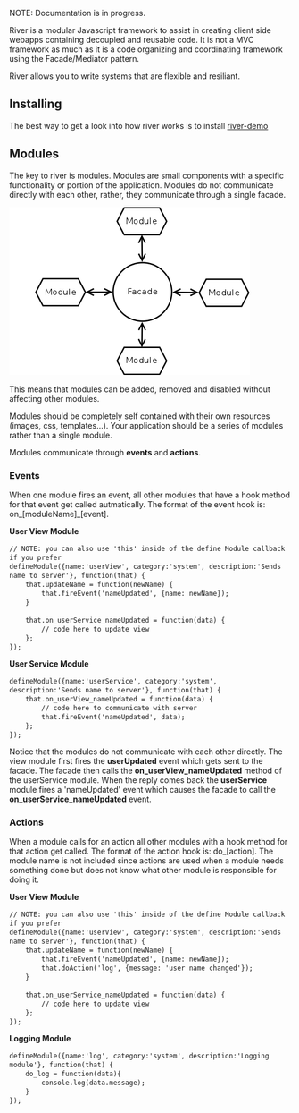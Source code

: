 NOTE: Documentation is in progress.

River is a modular Javascript framework to assist in creating client side webapps containing decoupled and reusable code.
It is not a MVC framework as much as it is a code organizing and coordinating framework using the Facade/Mediator pattern.

River allows you to write systems that are flexible and resiliant.

## Installing

The best way to get a look into how river works is to install [river-demo](https://github.com/scottburch/river-demo)


## Modules

The key to river is modules.  Modules are small components with a specific functionality or portion of the application.
Modules do not communicate directly with each other, rather, they communicate through a single facade.

![facade/module relationship](https://github.com/scottburch/river-js/raw/master/docs/facade.png)

This means that modules can be added, removed and disabled without affecting other modules.

Modules should be completely self contained with their own resources (images, css, templates...).
Your application should be a series of modules rather than a single module.

Modules communicate through __events__ and __actions__.

### Events

When one module fires an event, all other modules that have a hook method for that event get called autmatically.
The format of the event hook is: on_[moduleName]_[event].

__User View Module__

    // NOTE: you can also use 'this' inside of the define Module callback if you prefer
    defineModule({name:'userView', category:'system', description:'Sends name to server'}, function(that) {
        that.updateName = function(newName) {
            that.fireEvent('nameUpdated', {name: newName});
        }

        that.on_userService_nameUpdated = function(data) {
            // code here to update view
        };
    });


__User Service Module__

    defineModule({name:'userService', category:'system', description:'Sends name to server'}, function(that) {
        that.on_userView_nameUpdated = function(data) {
            // code here to communicate with server
            that.fireEvent('nameUpdated', data);
        };
    });



Notice that the modules do not communicate with each other directly.  The view module first fires the **userUpdated** event which gets sent to the facade.
The facade then calls the **on_userView_nameUpdated** method of the userService module.
When the reply comes back the **userService** module fires a 'nameUpdated' event which causes the facade to call the **on_userService_nameUpdated** event.

### Actions

When a module calls for an action all other modules with a hook method for that action get called.
The format of the action hook is: do_[action].
The module name is not included since actions are used when a module needs something done but does not know what other module is responsible for doing it.

__User View Module__

    // NOTE: you can also use 'this' inside of the define Module callback if you prefer
    defineModule({name:'userView', category:'system', description:'Sends name to server'}, function(that) {
        that.updateName = function(newName) {
            that.fireEvent('nameUpdated', {name: newName});
            that.doAction('log', {message: 'user name changed'});
        }

        that.on_userService_nameUpdated = function(data) {
            // code here to update view
        };
    });

__Logging Module__

    defineModule({name:'log', category:'system', description:'Logging module'}, function(that) {
        do_log = function(data){
            console.log(data.message);
        }
    });

